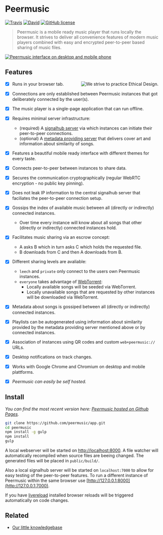 # Peermusic

[![Travis](https://img.shields.io/travis/peermusic/app/master.svg?style=flat-square)](https://travis-ci.org/peermusic/app)
[![David](https://img.shields.io/david/peermusic/app.svg?style=flat-square)](https://david-dm.org/peermusic/app)
[![GitHub license](https://img.shields.io/badge/licence-AGPL_v3.0-blue.svg?style=flat-square)](https://github.com/peermusic/app/blob/master/LICENSE)

> Peermusic is a mobile ready music player that runs locally the browser. It strives to deliver all convenience features of modern music players combined with easy and encrypted peer-to-peer based sharing of music files.

[![Peermusic interface on desktop and mobile phone](http://i.imgur.com/Z68ynbf.png)](http://peermusic.github.io/)


## Features

<a href=https://github.com/pguth/Ethical-Design-Manifesto><img src=https://ind.ie/ethical-design/images/ethical-design-badge-small.svg align=right alt="We strive to practice Ethical Design." /></a>

- [x] Runs in your browser tab.
- [x] Connections are only established between Peermusic instances that got deliberately connected by the user(s).
- [x] The music player is a single-page application that can run offline.
- [x] Requires minimal server infrastructure:
  - (required) A [signalhub server](https://github.com/mafintosh/signalhub) via which instances can initiate their peer-to-peer connections.
  - (optional) A [metadata providing server](https://github.com/peermusic/node-scraping-server) that delivers cover art and information about similarity of songs.
- [x] Features a beautiful mobile ready interface with different themes for every taste.
- [x] Connects peer-to-peer between instances to share data.
- [x] Secures the communication cryptographically (regular WebRTC encryption - no public key pinning).
- [x] Does not leak IP information to the central signalhub server that faciliates the peer-to-peer connection setup.
- [x] Gossips the index of available music between all (directly or indirectly) connected instances.
  - Over time every instance will know about all songs that other (directly or indirectly) connected instances hold.
- [x] Facilitates music sharing via an escrow concept:
  - A asks B which in turn asks C which holds the requested file.
  - B downloads from C and then A downloads from B.
- [x] Different sharing levels are avaliable:
  - `leech` and `private` only connect to the users own Peermusic instances.
  - `everyone` takes advantage of [WebTorrent](https://github.com/feross/webtorrent):
    - Locally available songs will be seeded via WebTorrent.
    - Locally unavailable songs that are requested by other instances will be downloaded via WebTorrent.
- [x] Metadata about songs is gossiped between all (directly or indirectly) connected instances.
- [x] Playlists can be autogenerated using information about similarity provided by the metadata providing server mentioned above or by connected instances.
- [x] Association of instances using QR codes and custom `web+peermusic://` URLs.
- [x] Desktop notifications on track changes.
- [x] Works with Google Chrome and Chromium on desktop and mobile plattforms.
- [x] *Peermusic can easily be self hosted.*


## Install

*You can find the most recent version here: [Peermusic hosted on Github Pages](http://peermusic.github.io/).*

```sh
git clone https://github.com/peermusic/app.git
cd peermusic
npm install -g gulp
npm install
gulp
```

A local webserver will be started on [http://localhost:8000](http://localhost:8000). A file watcher will automatically recompiled when source files are beeing changed. The generated files will be placed in `public/build/`.

Also a local signalhub server will be started on `localhost:7000` to allow for easy testing of the peer-to-peer features. To run a different instance of Peermusic within the same browser use [http://127.0.0.1:8000](http://127.0.0.1:7000).

If you have [livereload](http://livereload.com/extensions/) installed browser reloads will be triggered automatically on code changes.


## Related

- [Our little knowledgebase](https://github.com/peermusic/research)
